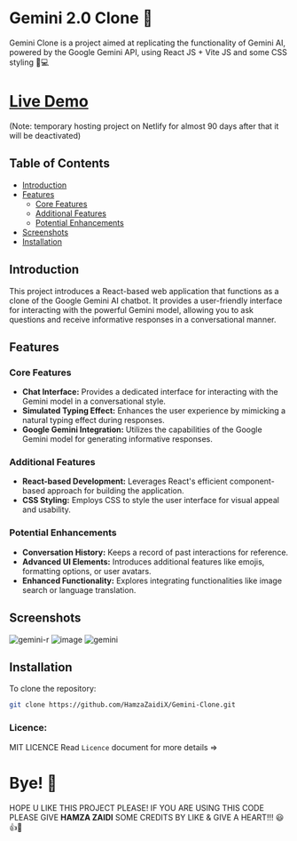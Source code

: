# Gemini 2.0 Clone 🤖
Gemini Clone is a project aimed at replicating the functionality of Gemini AI, powered by the Google Gemini API, using React JS + Vite JS and some CSS styling 🤖💻

# [Live Demo](https://gemini-clone-shjz.netlify.app/)
(Note: temporary hosting project on Netlify for almost 90 days after that it will be deactivated)

## Table of Contents
- [Introduction](#introduction)
- [Features](#features)
  - [Core Features](#core-features)
  - [Additional Features](#additional-features)
  - [Potential Enhancements](#potential-enhancements)
- [Screenshots](#screenshots)
- [Installation](#installation)

## Introduction
This project introduces a React-based web application that functions as a clone of the Google Gemini AI chatbot. It provides a user-friendly interface for interacting with the powerful Gemini model, allowing you to ask questions and receive informative responses in a conversational manner.

## Features

### Core Features
- **Chat Interface:** Provides a dedicated interface for interacting with the Gemini model in a conversational style.
- **Simulated Typing Effect:** Enhances the user experience by mimicking a natural typing effect during responses.
- **Google Gemini Integration:** Utilizes the capabilities of the Google Gemini model for generating informative responses.

### Additional Features
- **React-based Development:** Leverages React's efficient component-based approach for building the application.
- **CSS Styling:** Employs CSS to style the user interface for visual appeal and usability.

### Potential Enhancements
- **Conversation History:** Keeps a record of past interactions for reference.
- **Advanced UI Elements:** Introduces additional features like emojis, formatting options, or user avatars.
- **Enhanced Functionality:** Explores integrating functionalities like image search or language translation.

## Screenshots
![gemini-r](https://github.com/HamzaZaidiX/Gemini-Clone/assets/52501040/b43d3338-be78-47c1-b769-347a7a9b337a)
![image](https://github.com/HamzaZaidiX/Gemini-Clone/assets/52501040/904b390a-354a-4d1e-bfe2-47e546ba2b71)
![gemini](https://github.com/HamzaZaidiX/Gemini-Clone/assets/52501040/d02c1105-c052-4318-8ba5-d12780e4fd74)

## Installation
To clone the repository:
```bash
git clone https://github.com/HamzaZaidiX/Gemini-Clone.git
```

### Licence:
MIT LICENCE Read `Licence` document for more details =>

# Bye! 👋
HOPE U LIKE THIS PROJECT PLEASE! IF YOU ARE USING THIS CODE PLEASE GIVE **HAMZA ZAIDI** SOME CREDITS BY LIKE & GIVE A HEART!!! 😃👍💛

